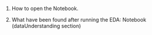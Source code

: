 1. How to open the Notebook.

2. What have been found after running the EDA: Notebook (dataUnderstanding section) 